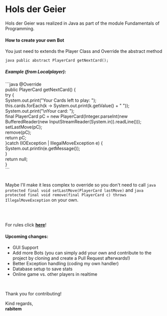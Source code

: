 # Hols der Geier
<p>
    Hols der Geier was realized in Java as part of the module Fundamentals of Programming. 
</p>

<p>
    <h4>How to create your own Bot</h4>
    You just need to extends the Player Class and Override the abstract method
    <br>
</p>
    <code>java public abstract PlayerCard getNextCard();</code>
<p>
    <h5>Example (from Localplayer):</h5>
</p>
    ```java   @Override <br>
                   public PlayerCard getNextCard() { <br>
                       try { <br>
                           System.out.print("Your Cards left to play: "); <br>
                           this.cards.forEach(k -> System.out.print(k.getValue() + " ")); <br>
                           System.out.print("\nYour card: "); <br>
                           final PlayerCard pC =  new PlayerCard(Integer.parseInt(new BufferedReader(new InputStreamReader(System.in)).readLine())); <br>
                           setLastMove(pC); <br>
                           remove(pC); <br>
                           return pC; <br>
                       }catch (IOException | IllegalMoveException e) { <br>
                           System.out.println(e.getMessage()); <br>
                       } <br>
                       return null; <br>
                   }<br>```
<p>
    <br>
    Maybe I'll make it less complex to override so you don't need to call <code>java protected final void setLastMove(PlayerCard lastMove)</code> and
    <code>java protected final void remove(final PlayerCard c) throws IllegalMoveException</code> on your own.
</p>
<br>
<br>
<p>
    For rules click <a href = "https://de.wikipedia.org/wiki/Hol%E2%80%99s_der_Geier" ><b>here</b></a>!
</p>
<p>
    <h4>Upcoming changes:</h4>
    <ul>
        <li>GUI Support</li>
        <li>Add more Bots (you can simply add your own and contribute to the project by cloning and create a Pull Request afterwards!)</li>
        <li>Better Exception handling (coding my own handler)</li>
        <li>Database setup to save stats</li>
        <li>Online game vs. other players in realtime</li>
    </ul>
</p>
<br>
<p>
    Thank you for contributing! <br>
</p>
    Kind regards,
<br>
    <b>rabitem</b>
